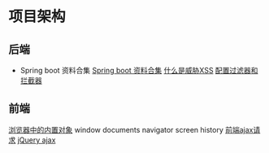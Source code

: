 # 项目架构

## 后端
- Spring boot 资料合集
[Spring boot 资料合集](http://www.ityouknow.com/spring-boot)
[ 什么是威胁XSS](https://zhuanlan.zhihu.com/p/52374218)
[配置过滤器和拦截器](https://www.cnblogs.com/paddix/p/8365558.html)

## 前端
[浏览器中的内置对象](http://www.w3school.com.cn/jsref/dom_obj_window.asp)
window documents navigator screen history
[前端ajax请求](https://www.kancloud.cn/boshu/springboot/215860)
[jQuery ajax](https://www.runoob.com/jquery/jquery-ajax-intro.html)
